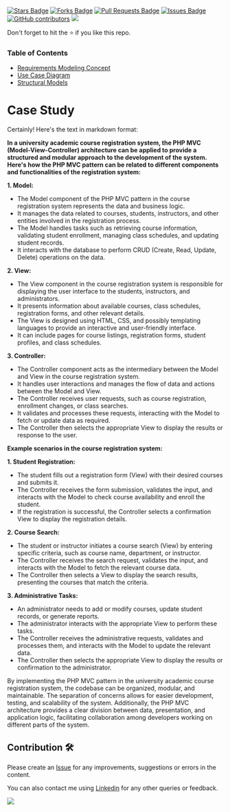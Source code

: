 
<a href="https://github.com/drshahizan/software-engineering/stargazers"><img src="https://img.shields.io/github/stars/drshahizan/software-engineering" alt="Stars Badge"/></a>
<a href="https://github.com/drshahizan/software-engineering/network/members"><img src="https://img.shields.io/github/forks/drshahizan/software-engineering" alt="Forks Badge"/></a>
<a href="https://github.com/drshahizan/software-engineering/pulls"><img src="https://img.shields.io/github/issues-pr/drshahizan/software-engineering" alt="Pull Requests Badge"/></a>
<a href="https://github.com/drshahizan/software-engineering/issues"><img src="https://img.shields.io/github/issues/drshahizan/software-engineering" alt="Issues Badge"/></a>
<a href="https://github.com/drshahizan/software-engineering/graphs/contributors"><img alt="GitHub contributors" src="https://img.shields.io/github/contributors/drshahizan/software-engineering?color=2b9348"></a>
![](https://visitor-badge.glitch.me/badge?page_id=drshahizan/software-engineering)

Don't forget to hit the :star: if you like this repo.

### Table of Contents

- [Requirements Modeling Concept](p1-intro.md)
- [Use Case Diagram](p2-use-case.md)
- [Structural Models](p3-struc-model.md)

# Case Study
Certainly! Here's the text in markdown format:

**In a university academic course registration system, the PHP MVC (Model-View-Controller) architecture can be applied to provide a structured and modular approach to the development of the system. Here's how the PHP MVC pattern can be related to different components and functionalities of the registration system:**

**1. Model:**
- The Model component of the PHP MVC pattern in the course registration system represents the data and business logic.
- It manages the data related to courses, students, instructors, and other entities involved in the registration process.
- The Model handles tasks such as retrieving course information, validating student enrollment, managing class schedules, and updating student records.
- It interacts with the database to perform CRUD (Create, Read, Update, Delete) operations on the data.

**2. View:**
- The View component in the course registration system is responsible for displaying the user interface to the students, instructors, and administrators.
- It presents information about available courses, class schedules, registration forms, and other relevant details.
- The View is designed using HTML, CSS, and possibly templating languages to provide an interactive and user-friendly interface.
- It can include pages for course listings, registration forms, student profiles, and class schedules.

**3. Controller:**
- The Controller component acts as the intermediary between the Model and View in the course registration system.
- It handles user interactions and manages the flow of data and actions between the Model and View.
- The Controller receives user requests, such as course registration, enrollment changes, or class searches.
- It validates and processes these requests, interacting with the Model to fetch or update data as required.
- The Controller then selects the appropriate View to display the results or response to the user.

**Example scenarios in the course registration system:**

**1. Student Registration:**
- The student fills out a registration form (View) with their desired courses and submits it.
- The Controller receives the form submission, validates the input, and interacts with the Model to check course availability and enroll the student.
- If the registration is successful, the Controller selects a confirmation View to display the registration details.

**2. Course Search:**
- The student or instructor initiates a course search (View) by entering specific criteria, such as course name, department, or instructor.
- The Controller receives the search request, validates the input, and interacts with the Model to fetch the relevant course data.
- The Controller then selects a View to display the search results, presenting the courses that match the criteria.

**3. Administrative Tasks:**
- An administrator needs to add or modify courses, update student records, or generate reports.
- The administrator interacts with the appropriate View to perform these tasks.
- The Controller receives the administrative requests, validates and processes them, and interacts with the Model to update the relevant data.
- The Controller then selects the appropriate View to display the results or confirmation to the administrator.

By implementing the PHP MVC pattern in the university academic course registration system, the codebase can be organized, modular, and maintainable. The separation of concerns allows for easier development, testing, and scalability of the system. Additionally, the PHP MVC architecture provides a clear division between data, presentation, and application logic, facilitating collaboration among developers working on different parts of the system.


## Contribution 🛠️
Please create an [Issue](https://github.com/drshahizan/software-engineering/issues) for any improvements, suggestions or errors in the content.

You can also contact me using [Linkedin](https://www.linkedin.com/in/drshahizan/) for any other queries or feedback.

![](https://visitor-badge.glitch.me/badge?page_id=drshahizan)

